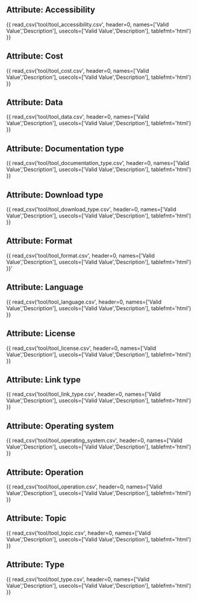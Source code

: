 ## Attribute: Accessibility

{{ read_csv('tool/tool_accessibility.csv', header=0, names=['Valid Value','Description'], usecols=['Valid Value','Description'], tablefmt='html') }}

## Attribute: Cost

{{ read_csv('tool/tool_cost.csv', header=0, names=['Valid Value','Description'], usecols=['Valid Value','Description'], tablefmt='html') }}

## Attribute: Data

{{ read_csv('tool/tool_data.csv', header=0, names=['Valid Value','Description'], usecols=['Valid Value','Description'], tablefmt='html') }}

## Attribute: Documentation type

{{ read_csv('tool/tool_documentation_type.csv', header=0, names=['Valid Value','Description'], usecols=['Valid Value','Description'], tablefmt='html') }}

## Attribute: Download type

{{ read_csv('tool/tool_download_type.csv', header=0, names=['Valid Value','Description'], usecols=['Valid Value','Description'], tablefmt='html') }}

## Attribute: Format

{{ read_csv('tool/tool_format.csv', header=0, names=['Valid Value','Description'], usecols=['Valid Value','Description'], tablefmt='html') }}'

## Attribute: Language

{{ read_csv('tool/tool_language.csv', header=0, names=['Valid Value','Description'], usecols=['Valid Value','Description'], tablefmt='html') }}

## Attribute: License

{{ read_csv('tool/tool_license.csv', header=0, names=['Valid Value','Description'], usecols=['Valid Value','Description'], tablefmt='html') }}

## Attribute: Link type

{{ read_csv('tool/tool_link_type.csv', header=0, names=['Valid Value','Description'], usecols=['Valid Value','Description'], tablefmt='html') }}

## Attribute: Operating system

{{ read_csv('tool/tool_operating_system.csv', header=0, names=['Valid Value','Description'], usecols=['Valid Value','Description'], tablefmt='html') }}

## Attribute: Operation

{{ read_csv('tool/tool_operation.csv', header=0, names=['Valid Value','Description'], usecols=['Valid Value','Description'], tablefmt='html') }}

## Attribute: Topic

{{ read_csv('tool/tool_topic.csv', header=0, names=['Valid Value','Description'], usecols=['Valid Value','Description'], tablefmt='html') }}

## Attribute: Type

{{ read_csv('tool/tool_type.csv', header=0, names=['Valid Value','Description'], usecols=['Valid Value','Description'], tablefmt='html') }}
